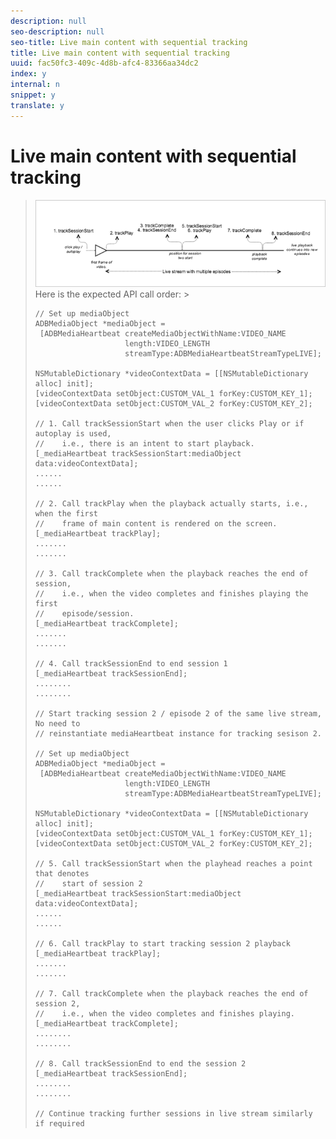 ```yaml
---
description: null
seo-description: null
seo-title: Live main content with sequential tracking
title: Live main content with sequential tracking
uuid: fac50fc3-409c-4d8b-afc4-83366aa34dc2
index: y
internal: n
snippet: y
translate: y
---
```


# Live main content with sequential tracking


><a id="fig_65D741D8180845E3BD58C248DD5083C6"></a> ![](graphics/ios-live-noads-multiplesessions.png) 
>Here is the expected API call order: >
>```
>// Set up mediaObject 
>ADBMediaObject *mediaObject =  
>  [ADBMediaHeartbeat createMediaObjectWithName:VIDEO_NAME  
>                     length:VIDEO_LENGTH  
>                     streamType:ADBMediaHeartbeatStreamTypeLIVE]; 
>    
>NSMutableDictionary *videoContextData = [[NSMutableDictionary alloc] init]; 
>[videoContextData setObject:CUSTOM_VAL_1 forKey:CUSTOM_KEY_1]; 
>[videoContextData setObject:CUSTOM_VAL_2 forKey:CUSTOM_KEY_2]; 
>    
>// 1. Call trackSessionStart when the user clicks Play or if autoplay is used,  
>//    i.e., there is an intent to start playback. 
>[_mediaHeartbeat trackSessionStart:mediaObject data:videoContextData]; 
>...... 
>...... 
>    
>// 2. Call trackPlay when the playback actually starts, i.e., when the first  
>//    frame of main content is rendered on the screen. 
>[_mediaHeartbeat trackPlay]; 
>....... 
>....... 
>  
>// 3. Call trackComplete when the playback reaches the end of session,  
>//    i.e., when the video completes and finishes playing the first 
>//    episode/session. 
>[_mediaHeartbeat trackComplete]; 
>....... 
>....... 
>  
>// 4. Call trackSessionEnd to end session 1 
>[_mediaHeartbeat trackSessionEnd]; 
>........ 
>........ 
>  
>// Start tracking session 2 / episode 2 of the same live stream, No need to  
>// reinstantiate mediaHeartbeat instance for tracking sesison 2. 
> 
>// Set up mediaObject 
>ADBMediaObject *mediaObject =  
>  [ADBMediaHeartbeat createMediaObjectWithName:VIDEO_NAME  
>                     length:VIDEO_LENGTH  
>                     streamType:ADBMediaHeartbeatStreamTypeLIVE]; 
>   
>NSMutableDictionary *videoContextData = [[NSMutableDictionary alloc] init]; 
>[videoContextData setObject:CUSTOM_VAL_1 forKey:CUSTOM_KEY_1]; 
>[videoContextData setObject:CUSTOM_VAL_2 forKey:CUSTOM_KEY_2]; 
>   
>// 5. Call trackSessionStart when the playhead reaches a point that denotes  
>//    start of session 2 
>[_mediaHeartbeat trackSessionStart:mediaObject data:videoContextData]; 
>...... 
>...... 
>   
>// 6. Call trackPlay to start tracking session 2 playback 
>[_mediaHeartbeat trackPlay]; 
>....... 
>....... 
>   
>// 7. Call trackComplete when the playback reaches the end of session 2,  
>//    i.e., when the video completes and finishes playing. 
>[_mediaHeartbeat trackComplete]; 
>........ 
>........ 
>   
>// 8. Call trackSessionEnd to end the session 2 
>[_mediaHeartbeat trackSessionEnd]; 
>........ 
>........ 
>  
>// Continue tracking further sessions in live stream similarly if required 
>
>```

